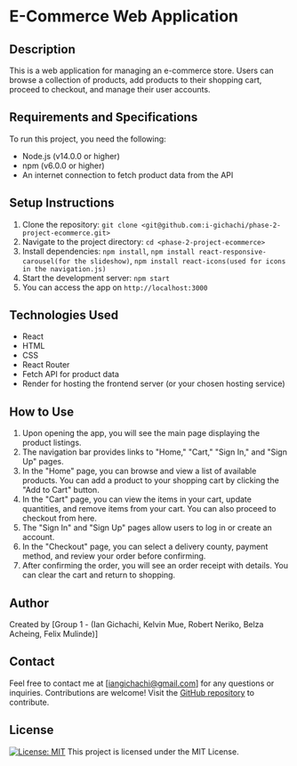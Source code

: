 # E-Commerce Web Application

## Description
This is a web application for managing an e-commerce store. Users can browse a collection of products, add products to their shopping cart, proceed to checkout, and manage their user accounts.

## Requirements and Specifications
To run this project, you need the following:
* Node.js (v14.0.0 or higher)
* npm (v6.0.0 or higher)
* An internet connection to fetch product data from the API

## Setup Instructions
1. Clone the repository: `git clone <git@github.com:i-gichachi/phase-2-project-ecommerce.git>`
2. Navigate to the project directory: `cd <phase-2-project-ecommerce>`
3. Install dependencies: `npm install`, `npm install react-responsive-carousel(for the slideshow)`, `npm install react-icons(used for icons in the navigation.js)`
4. Start the development server: `npm start`
5. You can access the app on `http://localhost:3000`

## Technologies Used
* React
* HTML
* CSS
* React Router
* Fetch API for product data
* Render for hosting the frontend server (or your chosen hosting service)

## How to Use
1. Upon opening the app, you will see the main page displaying the product listings.
2. The navigation bar provides links to "Home," "Cart," "Sign In," and "Sign Up" pages.
3. In the "Home" page, you can browse and view a list of available products. You can add a product to your shopping cart by clicking the "Add to Cart" button.
4. In the "Cart" page, you can view the items in your cart, update quantities, and remove items from your cart. You can also proceed to checkout from here.
5. The "Sign In" and "Sign Up" pages allow users to log in or create an account.
6. In the "Checkout" page, you can select a delivery county, payment method, and review your order before confirming.
7. After confirming the order, you will see an order receipt with details. You can clear the cart and return to shopping.

## Author
Created by [Group 1 - (Ian Gichachi, Kelvin Mue, Robert Neriko, Belza Acheing, Felix Mulinde)]

## Contact
Feel free to contact me at [iangichachi@gmail.com] for any questions or inquiries. Contributions are welcome! Visit the [GitHub repository](<git@github.com:i-gichachi/phase-2-project-ecommerce.git>) to contribute.

## License
[![License: MIT](https://img.shields.io/badge/License-MIT-yellow.svg)](https://opensource.org/licenses/MIT)
This project is licensed under the MIT License.